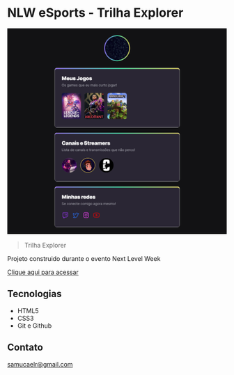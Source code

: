 # NLW eSports - Trilha Explorer

![preview](github/.preview.png)

> Trilha Explorer

Projeto construido durante o evento Next Level Week

[Clique aqui para acessar](https://samucaelr.github.io/nlw-esports-explore/)

## Tecnologias

- HTML5
- CSS3
- Git e Github

## Contato

samucaelr@gmail.com
